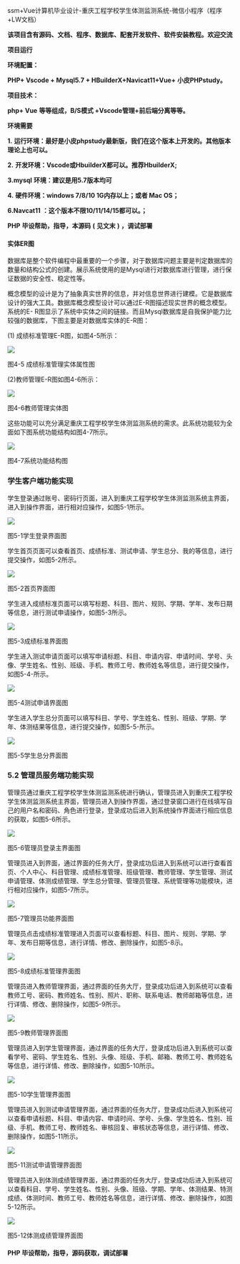 ssm+Vue计算机毕业设计-重庆工程学校学生体测监测系统-微信小程序（程序+LW文档）

**该项目含有源码、文档、程序、数据库、配套开发软件、软件安装教程。欢迎交流**

**项目运行**

**环境配置：**

**PHP+ Vscode + Mysql5.7 + HBuilderX+Navicat11+Vue+** **小皮PHPstudy。**

**项目技术：**

**php+ Vue** **等等组成，B/S模式 +Vscode管理+前后端分离等等。**

**环境需要**

**1.** **运行环境：最好是小皮phpstudy最新版，我们在这个版本上开发的。其他版本理论上也可以。**

**2.** **开发环境：Vscode或HbuilderX都可以。推荐HbuilderX;**

**3.mysql** **环境：建议是用5.7版本均可**

**4.** **硬件环境：windows 7/8/10 1G内存以上；或者 Mac OS；**

**6.Navcat11** **：这个版本不限10/11/14/15都可以。；**

**PHP** **毕设帮助，指导，本源码** **(** **见文末** **)** **，调试部署**

#### 实体ER图

数据库是整个软件编程中最重要的一个步骤，对于数据库问题主要是判定数据库的数量和结构公式的创建。展示系统使用的是Mysql进行对数据库进行管理，进行保证数据的安全性、稳定性等。

概念模型的设计是为了抽象真实世界的信息，并对信息世界进行建模。它是数据库设计的强大工具。数据库概念模型设计可以通过E-R图描述现实世界的概念模型。系统的E-
R图显示了系统中实体之间的链接。而且Mysql数据库是自我保护能力比较强的数据库，下图主要是对数据库实体的E-R图：

(1) 成绩标准管理E-R图，如图4-5所示：

![](./res/d5521c31a4f64397b498eef229d69f52.png)

图4-5 成绩标准管理实体属性图

(2)教师管理E-R图如图4-6所示：

![](./res/be8200dd379a48a88cbcb005492f8676.png)

图4-6教师管理实体图

这些功能可以充分满足重庆工程学校学生体测监测系统的需求。此系统功能较为全面如下图系统功能结构如图4-7所示。

![](./res/89299f5ffd8342c2bbcb4b8a18d3e03d.png)

图4-7系统功能结构图

### 学生客户端功能实现

学生登录通过账号、密码行页面，进入到重庆工程学校学生体测监测系统主界面，进入到操作界面，进行相对应操作，如图5-1所示。

![](./res/0b04e711c1654c44b7925d14dcb26acb.png)

图5-1学生登录界面图

学生首页页面可以查看首页、成绩标准、测试申请、学生总分、我的等信息，进行提交操作，如图5-2所示。

![](./res/a7be2a742233453795627aaab5da1d8b.png)

图5-2首页界面图

学生进入成绩标准页面可以填写标题、科目、图片、规则、学期、学年、发布日期等信息，进行测试申请操作，如图5-3所示。

![](./res/f551824876de4d2abac786d4c98d5869.png)

图5-3成绩标准界面图

学生进入测试申请页面可以填写申请标题、科目、申请内容、申请时间、学号、头像、学生姓名、性别、班级、手机、教师工号、教师姓名等信息，进行提交操作，如图5-4-所示。

![](./res/d54378cb96d94f82ab3b324461444afd.png)

图5-4测试申请界面图

学生进入学生总分页面可以填写科目、学号、学生姓名、性别、班级、学期、学年、体测结果等信息，进行提交操作，如图5-5-所示。

![](./res/9be5d5c86be04b75a6a66743aeaa26fc.png)

图5-5学生总分界面图

### 5.2 管理员服务端功能实现

管理员通过重庆工程学校学生体测监测系统进行确认，管理员进入到重庆工程学校学生体测监测系统主界面，管理员进入到操作界面，通过登录窗口进行在线填写自己的用户名和密码、角色进行登录，登录成功后进入到系统操作界面进行相应信息的获取，如图5-6所示。

![](./res/2fe2e168e7754a85a22f7076ec90a160.png)

图5-6管理员登录主界面图

管理员进入到界面，通过界面的任务大厅，登录成功后进入到系统可以进行查看首页、个人中心、科目管理、成绩标准管理、班级管理、教师管理、学生管理、测试申请管理、体测成绩管理、学生总分管理、管理员管理、系统管理等功能模块，进行相对应操作，如图5-7所示。

![](./res/5790d70b3aa744a79379a4bdf7b303f9.png)

图5-7管理员功能界面图

管理员点击成绩标准管理进入页面可以查看标题、科目、图片、规则、学期、学年、发布日期等信息，进行详情、修改、删除操作，如图5-8示。

![](./res/23422b4cb3444ddf900bc5ece54aa015.png)

图5-8成绩标准管理界面图

管理员进入教师管理界面，通过界面的任务大厅，登录成功后进入到系统可以查看教师工号、密码、教师姓名、性别、照片、职称、联系电话、教师邮箱等信息，进行详情、修改、删除操作，如图5-9所示。

![](./res/d4ada079dc5c46bfa04f4488edac9867.png)

图5-9教师管理界面图

管理员进入到学生管理界面，通过界面的任务大厅，登录成功后进入到系统可以查看学号、密码、学生姓名、性别、头像、班级、手机、邮箱、教师工号、教师姓名等信息，进行详情、修改、删除操作，如图5-10所示。

![](./res/29f6b6eebbfa4a1ba4f8142716aff0d2.png)

图5-10学生管理界面图

管理员进入到测试申请管理界面，通过界面的任务大厅，登录成功后进入到系统可以查看申请标题、科目、申请内容、申请时间、学号、头像、学生姓名、性别、班级、手机、教师工号、教师姓名、审核回复、审核状态等信息，进行详情、修改、删除操作，如图5-11所示。

![](./res/7a41b41fc37e4882b872a13166a9fae1.png)

图5-11测试申请管理界面图

管理员进入到体测成绩管理界面，通过界面的任务大厅，登录成功后进入到系统可以查看科目、学号、学生姓名、性别、头像、班级、学期、学年、体测结果、特测成绩、体测时间、教师工号、教师姓名等信息，进行详情、修改、删除操作，如图5-12所示。

![](./res/a0a4ec87fb674d11977c841d679130a8.png)

图5-12体测成绩管理界面图

#### **PHP** **毕设帮助，指导，源码获取，调试部署**

